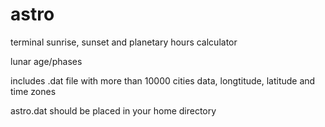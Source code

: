 # astro
terminal sunrise, sunset and planetary hours calculator

lunar age/phases

includes .dat file with more than 10000 cities data, longtitude, latitude and time zones

astro.dat should be placed in your home directory
